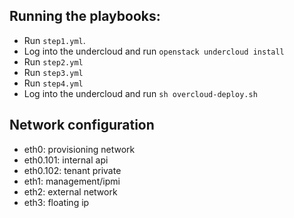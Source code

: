 ## Running the playbooks:

- Run `step1.yml`.
- Log into the undercloud and run `openstack undercloud install`
- Run `step2.yml`
- Run `step3.yml`
- Run `step4.yml`
- Log into the undercloud and run `sh overcloud-deploy.sh`

## Network configuration

- eth0: provisioning network
- eth0.101: internal api
- eth0.102: tenant private
- eth1: management/ipmi
- eth2: external network
- eth3: floating ip
